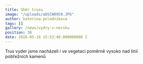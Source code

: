 ```yaml
---
title: Sběr trusu
image: "/uploads/aDSCN0959.JPG"
author: katerina-polednikova
tags: []
gallery: /news/vydry-v-norsku
position: 38
date: 2016-05-16 15:53:40.000000000 Z
---
```

Trus vyder jsme nacházeli i ve vegetaci poměrně vysoko nad linií
pobřežních kamenů
